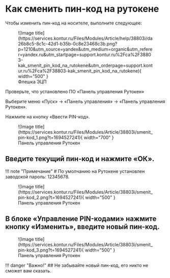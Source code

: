 # Как сменить пин-код на рутокене

Чтобы изменить пин-код на носителе, выполните следующее:
<figure markdown>
  ![Image title](https://services.kontur.ru/Files/Modules/Article/help/38803i/da26b8c5-8c1c-42d1-b35b-0c8e23468c3b.png?p=1210&utm_source=yandex&utm_medium=organic&utm_referer=yandex.ru&utm_startpage=support.kontur.ru%2Fca%2F38803-kak_smenit_pin_kod_na_rutokene&utm_orderpage=support.kontur.ru%2Fca%2F38803-kak_smenit_pin_kod_na_rutokene){ width="500" }
  <figcaption>Флешка ЭЦП</figcaption>
</figure>

Проверьте, что установлено ПО «Панель управления Рутокен»

Выберите меню «Пуск» → «Панель управления» → «Панель управления Рутокен».

Нажмите на кнопку «Ввести PIN-код».
<figure markdown>
  ![Image title](https://services.kontur.ru/Files/Modules/Article/38803i/smenit_pin-kod_1.png?t=1694527241){ width="700" }
  <figcaption>Панель управления Рутокен</figcaption>
</figure>

## Введите текущий пин-код и нажмите «ОК».

!!! note "Примечание"
    # По умолчанию на Рутокене установлен заводской пароль: 12345678.
<figure markdown>
  ![Image title](https://services.kontur.ru/Files/Modules/Article/38803i/smenit_pin-kod_2.png?t=1694527241){ width="500" }
  <figcaption>Панель управления Рутокен</figcaption>
</figure>

## В блоке «Управление PIN-кодами» нажмите кнопку «Изменить», введите новый пин-код.
<figure markdown>
  ![Image title](https://services.kontur.ru/Files/Modules/Article/38803i/smenit_pin-kod_3.png?t=1694527241){ width="500" }
  <figcaption>Панель управления Рутокен</figcaption>
</figure>


!!! danger "Важно!"
    ## Не забывайте новый пин-код, его никто не сможет вам сказать.
